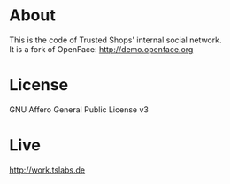 # About

This is the code of Trusted Shops' internal social network.<br> 
It is a fork of OpenFace:  http://demo.openface.org

# License 
GNU Affero General Public License v3

# Live
http://work.tslabs.de
